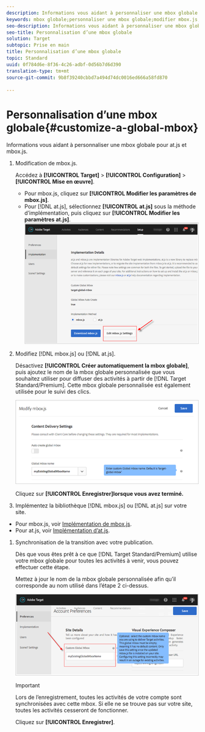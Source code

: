 ```yaml
---
description: Informations vous aidant à personnaliser une mbox globale pour at.js et mbox.js.
keywords: mbox globale;personnaliser une mbox globale;modifier mbox.js;modifier at.js;at.js;implémenter mbox.js;implémenter at.js
seo-description: Informations vous aidant à personnaliser une mbox globale pour at.js et mbox.js.
seo-title: Personnalisation d’une mbox globale
solution: Target
subtopic: Prise en main
title: Personnalisation d’une mbox globale
topic: Standard
uuid: 0f784d6e-8f36-4c26-adbf-0d56b7d6d390
translation-type: tm+mt
source-git-commit: 9b8f39240cbbd7a494d74dc0016ed666a58fd870

---
```



# Personnalisation d’une mbox globale{#customize-a-global-mbox}

Informations vous aidant à personnaliser une mbox globale pour at.js et mbox.js.

1. Modification de mbox.js.

   Accédez à **[!UICONTROL Target]** &gt; **[!UICONTROL Configuration]** &gt; **[!UICONTROL Mise en œuvre]**.

   * Pour mbox.js, cliquez sur **[!UICONTROL Modifier les paramètres de mbox.js]**.
   * Pour [!DNL at.js], sélectionnez **[!UICONTROL at.js]** sous la méthode d’implémentation, puis cliquez sur **[!UICONTROL Modifier les paramètres at.js]**.
   ![](assets/step-1-edit-mboxjs.png)

1. Modifiez [!DNL mbox.js] ou [!DNL at.js].

   Désactivez **[!UICONTROL Créer automatiquement la mbox globale]**, puis ajoutez le nom de la mbox globale personnalisée que vous souhaitez utiliser pour diffuser des activités à partir de [!DNL Target Standard/Premium]. Cette mbox globale personnalisée est également utilisée pour le suivi des clics.

   ![](assets/step-2-edit-mboxjs-or-atjs.png)

   Cliquez sur **[!UICONTROL Enregistrer]lorsque vous avez terminé.**
1. Implémentez la bibliothèque [!DNL mbox.js] ou [!DNL at.js] sur votre site.

* Pour mbox.js, voir [Implémentation de mbox.js](../../../../c-implementing-target/c-implementing-target-for-client-side-web/t-mbox-download/mbox-download.md#task_4EAE26BB84FD4E1D858F411AEDF4B420).
* Pour at.js, voir [Implémentation d’at.js](../../../../c-implementing-target/c-implementing-target-for-client-side-web/t-mbox-download/c-target-atjs-implementation/target-atjs-implementation.md#concept_8AC8D169E02944B1A547A0CAD97EAC17).

1. Synchronisation de la transition avec votre publication.

   Dès que vous êtes prêt à ce que [!DNL Target Standard/Premium] utilise votre mbox globale pour toutes les activités à venir, vous pouvez effectuer cette étape.

   Mettez à jour le nom de la mbox globale personnalisée afin qu’il corresponde au nom utilisé dans l’étape 2 ci-dessus.

   ![](assets/step-4-time-the-transition-with-your-release.png)

   >[!IMPORTANT]
   >
   >Lors de l’enregistrement, toutes les activités de votre compte sont synchronisées avec cette mbox. Si elle ne se trouve pas sur votre site, toutes les activités cesseront de fonctionner.

   Cliquez sur **[!UICONTROL Enregistrer]**.
